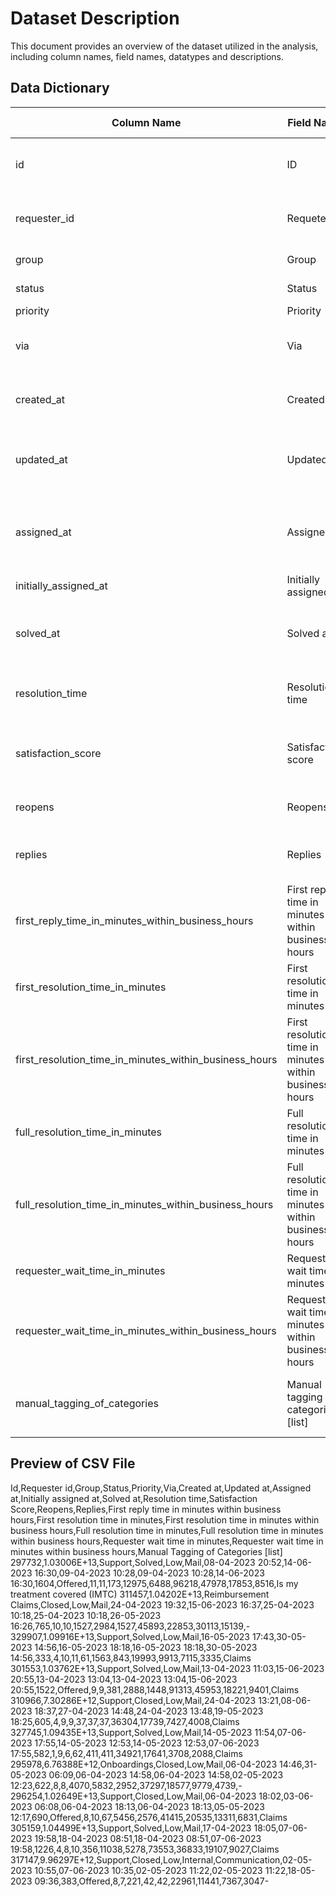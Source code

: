 # Dataset Description 

This document provides an overview of the dataset utilized in the analysis, including column names, field names, datatypes and descriptions.


## Data Dictionary

| Column Name 						| Field Name 						| Data Type 	| Description                      					|
|-------------------------------------------------------|-------------------------------------------------------|---------------|-----------------------------------------------------------------------|
| id          						| ID         						| integer   	| Unique identifier for each case raised				|
| requester_id       					| Requeter id    					| integer   	| Unique identifier of customer who raised a case			|
| group							| Group							| string	| Internal Team name           						|
| status						| Status						| string    	| Current status of case                    				|
| priority 						| Priority   						| string  	| 									|
| via          						| Via       						| string	| Method of case raised to specified group				|
| created_at       					| Created at    					| datetime 	| Date and time at which the case was raised				|
| updated_at						| Updated at						| datetime  	| Date and time at which the case received the last update		|
| assigned_at						| Assigned at						| datetime   	| Date and time at which the case was assigned to the internal group	|
| initially_assigned_at					| Initially assigned at					| datetime  	| 									|
| solved_at          					| Solved at         					| datetime   	| Date and time at which the case was marked as solved			|
| resolution_time       				| Resolution time   					| integer	| Time in minutes taken for resolving the case				|
| satisfaction_score					| Satisfaction score 					| string   	| Score given by the customer for the case (1-5, Offered)          	|
| reopens 						| Reopens 						| integer    	| Number of times case was reopened                   			|
| replies						| Replies      						| integer	| Number of replies received for the case				|
| first_reply_time_in_minutes_within_business_hours	| First reply time in minutes within business hours     | integer	|									|
| first_resolution_time_in_minutes     			| First resolution time in minutes    			| integer	|									|
| first_resolution_time_in_minutes_within_business_hours| First resolution time in minutes within business hours| integer	| Unique identifier for each case raised				|
| full_resolution_time_in_minutes      			| Full resolution time in minutes   			| integer	|									|
| full_resolution_time_in_minutes_within_business_hours	| Full resolution time in minutes within business hours	| integer	|           								|
| requester_wait_time_in_minutes			| Requester wait time in minutes			| integer	|                   							|
| requester_wait_time_in_minutes_within_business_hours	| Requester wait time in minutes within business hours	| integer	|									|
| manual_tagging_of_categories				| Manual tagging of categories [list]     		| string  	| String that represents the categorization of the case			|

## Preview of CSV File

Id,Requester id,Group,Status,Priority,Via,Created at,Updated at,Assigned at,Initially assigned at,Solved at,Resolution time,Satisfaction Score,Reopens,Replies,First reply time in minutes within business hours,First resolution time in minutes,First resolution time in minutes within business hours,Full resolution time in minutes,Full resolution time in minutes within business hours,Requester wait time in minutes,Requester wait time in minutes within business hours,Manual Tagging of Categories [list]
297732,1.03006E+13,Support,Solved,Low,Mail,08-04-2023 20:52,14-06-2023 16:30,09-04-2023 10:28,09-04-2023 10:28,14-06-2023 16:30,1604,Offered,11,11,173,12975,6488,96218,47978,17853,8516,Is my treatment covered (IMTC)
311457,1.04202E+13,Reimbursement Claims,Closed,Low,Mail,24-04-2023 19:32,15-06-2023 16:37,25-04-2023 10:18,25-04-2023 10:18,26-05-2023 16:26,765,10,10,1527,2984,1527,45893,22853,30113,15139,-
329907,1.09916E+13,Support,Solved,Low,Mail,16-05-2023 17:43,30-05-2023 14:56,16-05-2023 18:18,16-05-2023 18:18,30-05-2023 14:56,333,4,10,11,61,1563,843,19993,9913,7115,3335,Claims
301553,1.03762E+13,Support,Solved,Low,Mail,13-04-2023 11:03,15-06-2023 20:55,13-04-2023 13:04,13-04-2023 13:04,15-06-2023 20:55,1522,Offered,9,9,381,2888,1448,91313,45953,18221,9401,Claims
310966,7.30286E+12,Support,Closed,Low,Mail,24-04-2023 13:21,08-06-2023 18:37,27-04-2023 14:48,24-04-2023 13:48,19-05-2023 18:25,605,4,9,9,37,37,37,36304,17739,7427,4008,Claims
327745,1.09435E+13,Support,Solved,Low,Mail,14-05-2023 11:54,07-06-2023 17:55,14-05-2023 12:53,14-05-2023 12:53,07-06-2023 17:55,582,1,9,6,62,411,411,34921,17641,3708,2088,Claims
295978,6.76388E+12,Onboardings,Closed,Low,Mail,06-04-2023 14:46,31-05-2023 06:09,06-04-2023 14:58,06-04-2023 14:58,02-05-2023 12:23,622,8,8,4070,5832,2952,37297,18577,9779,4739,-
296254,1.02649E+13,Support,Closed,Low,Mail,06-04-2023 18:02,03-06-2023 06:08,06-04-2023 18:13,06-04-2023 18:13,05-05-2023 12:17,690,Offered,8,10,67,5456,2576,41415,20535,13311,6831,Claims
305159,1.04499E+13,Support,Solved,Low,Mail,17-04-2023 18:05,07-06-2023 19:58,18-04-2023 08:51,18-04-2023 08:51,07-06-2023 19:58,1226,4,8,10,356,11038,5278,73553,36833,19107,9027,Claims
317147,9.96297E+12,Support,Closed,Low,Internal,Communication,02-05-2023 10:55,07-06-2023 10:35,02-05-2023 11:22,02-05-2023 11:22,18-05-2023 09:36,383,Offered,8,7,221,42,42,22961,11441,7367,3047-
